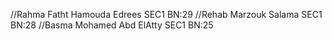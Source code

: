 //Rahma Fatht Hamouda Edrees     SEC1               BN:29
//Rehab Marzouk Salama           SEC1               BN:28
//Basma Mohamed Abd ElAtty       SEC1               BN:25
